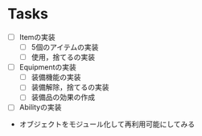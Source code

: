 # Tasks
- [ ] Itemの実装
  - [ ] 5個のアイテムの実装
  - [ ] 使用，捨てるの実装
- [ ] Equipmentの実装
  - [ ] 装備機能の実装
  - [ ] 装備解除，捨てるの実装
  - [ ] 装備品の効果の作成
- [ ] Abilityの実装

- オブジェクトをモジュール化して再利用可能にしてみる

